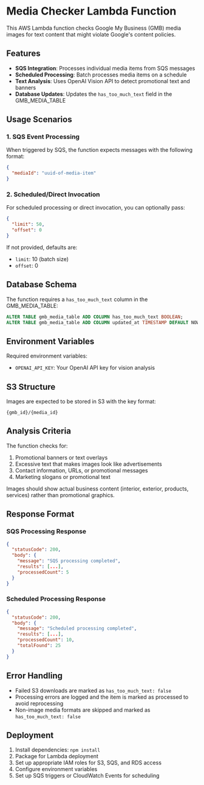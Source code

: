 # Media Checker Lambda Function

This AWS Lambda function checks Google My Business (GMB) media images for text content that might violate Google's content policies.

## Features

- **SQS Integration**: Processes individual media items from SQS messages
- **Scheduled Processing**: Batch processes media items on a schedule
- **Text Analysis**: Uses OpenAI Vision API to detect promotional text and banners
- **Database Updates**: Updates the `has_too_much_text` field in the GMB_MEDIA_TABLE

## Usage Scenarios

### 1. SQS Event Processing

When triggered by SQS, the function expects messages with the following format:

```json
{
  "mediaId": "uuid-of-media-item"
}
```

### 2. Scheduled/Direct Invocation

For scheduled processing or direct invocation, you can optionally pass:

```json
{
  "limit": 50,
  "offset": 0
}
```

If not provided, defaults are:
- `limit`: 10 (batch size)
- `offset`: 0

## Database Schema

The function requires a `has_too_much_text` column in the GMB_MEDIA_TABLE:

```sql
ALTER TABLE gmb_media_table ADD COLUMN has_too_much_text BOOLEAN;
ALTER TABLE gmb_media_table ADD COLUMN updated_at TIMESTAMP DEFAULT NOW();
```

## Environment Variables

Required environment variables:
- `OPENAI_API_KEY`: Your OpenAI API key for vision analysis

## S3 Structure

Images are expected to be stored in S3 with the key format:
```
{gmb_id}/{media_id}
```

## Analysis Criteria

The function checks for:
1. Promotional banners or text overlays
2. Excessive text that makes images look like advertisements
3. Contact information, URLs, or promotional messages
4. Marketing slogans or promotional text

Images should show actual business content (interior, exterior, products, services) rather than promotional graphics.

## Response Format

### SQS Processing Response
```json
{
  "statusCode": 200,
  "body": {
    "message": "SQS processing completed",
    "results": [...],
    "processedCount": 5
  }
}
```

### Scheduled Processing Response
```json
{
  "statusCode": 200,
  "body": {
    "message": "Scheduled processing completed",
    "results": [...],
    "processedCount": 10,
    "totalFound": 25
  }
}
```

## Error Handling

- Failed S3 downloads are marked as `has_too_much_text: false`
- Processing errors are logged and the item is marked as processed to avoid reprocessing
- Non-image media formats are skipped and marked as `has_too_much_text: false`

## Deployment

1. Install dependencies: `npm install`
2. Package for Lambda deployment
3. Set up appropriate IAM roles for S3, SQS, and RDS access
4. Configure environment variables
5. Set up SQS triggers or CloudWatch Events for scheduling